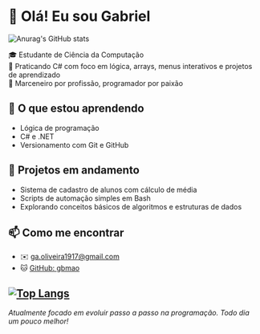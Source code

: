 # 👋 Olá! Eu sou Gabriel

![Anurag's GitHub stats](https://github-readme-stats.vercel.app/api?username=gbmao&show_icons=true&theme=radical)



🎓 Estudante de Ciência da Computação  
🧰 Praticando C# com foco em lógica, arrays, menus interativos e projetos de aprendizado  
🔨 Marceneiro por profissão, programador por paixão  

## 🧠 O que estou aprendendo
- Lógica de programação
- C# e .NET
- Versionamento com Git e GitHub

## 🔄 Projetos em andamento
- Sistema de cadastro de alunos com cálculo de média
- Scripts de automação simples em Bash
- Explorando conceitos básicos de algoritmos e estruturas de dados

## 📫 Como me encontrar
- ✉️ [ga.oliveira1917@gmail.com](mailto:ga.oliveira1917@gmail.com)
- 🐱 [GitHub: gbmao](https://github.com/gbmao)

[![Top Langs](https://github-readme-stats.vercel.app/api/top-langs/?username=gbmao&layout=donut-vertical)](https://github.com/anuraghazra/github-readme-stats)
---

*Atualmente focado em evoluir passo a passo na programação. Todo dia um pouco melhor!*


<!--
**gbmao/gbmao** is a ✨ _special_ ✨ repository because its `README.md` (this file) appears on your GitHub profile.

Here are some ideas to get you started:

- 🔭 I’m currently working on ...
- 🌱 I’m currently learning ...
- 👯 I’m looking to collaborate on ...
- 🤔 I’m looking for help with ...
- 💬 Ask me about ...
- 📫 How to reach me: ...
- 😄 Pronouns: ...
- ⚡ Fun fact: ...
-->
